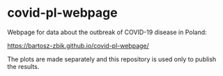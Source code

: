 # covid-pl-webpage

Webpage for data about the outbreak of COVID-19 disease in Poland:

https://bartosz-zbik.github.io/covid-pl-webpage/

The plots are made separately and this repository is used only to publish the results.
